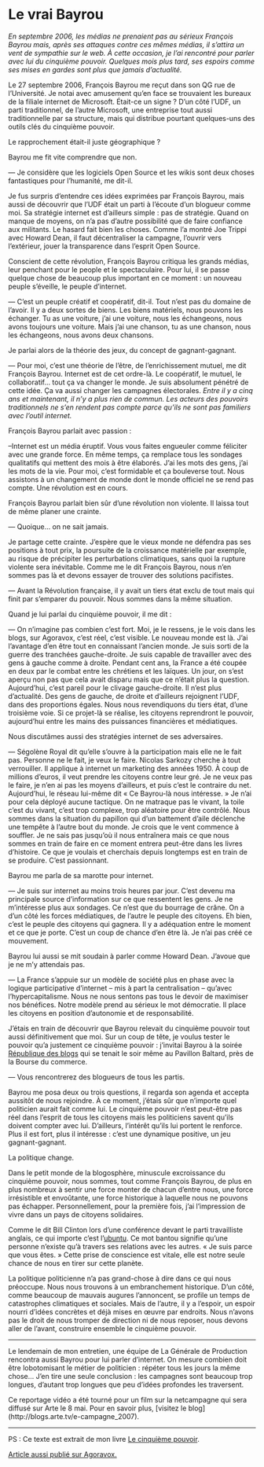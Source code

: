 # Le vrai Bayrou

*En septembre 2006, les médias ne prenaient pas au sérieux François Bayrou mais, après ses attaques contre ces mêmes médias, il s’attira un vent de sympathie sur le web. À cette occasion, je l’ai rencontré pour parler avec lui du cinquième pouvoir. Quelques mois plus tard, ses espoirs comme ses mises en gardes sont plus que jamais d’actualité.*

Le 27 septembre 2006, François Bayrou me reçut dans son QG rue de l’Université. Je notai avec amusement qu’en face se trouvaient les bureaux de la filiale internet de Microsoft. Était-ce un signe ? D’un côté l’UDF, un parti traditionnel, de l’autre Microsoft, une entreprise tout aussi traditionnelle par sa structure, mais qui distribue pourtant quelques-uns des outils clés du cinquième pouvoir.

Le rapprochement était-il juste géographique ?

Bayrou me fit vite comprendre que non.

— Je considère que les logiciels Open Source et les wikis sont deux choses fantastiques pour l’humanité, me dit-il.

Je fus surpris d’entendre ces idées exprimées par François Bayrou, mais aussi de découvrir que l’UDF était un parti à l’écoute d’un blogueur comme moi. Sa stratégie internet est d’ailleurs simple : pas de stratégie. Quand on manque de moyens, on n’a pas d’autre possibilité que de faire confiance aux militants. Le hasard fait bien les choses. Comme l’a montré Joe Trippi avec Howard Dean, il faut décentraliser la campagne, l’ouvrir vers l’extérieur, jouer la transparence dans l’esprit Open Source.

Conscient de cette révolution, François Bayrou critiqua les grands médias, leur penchant pour le people et le spectaculaire. Pour lui, il se passe quelque chose de beaucoup plus important en ce moment : un nouveau peuple s’éveille, le peuple d’internet.

— C’est un peuple créatif et coopératif, dit-il. Tout n’est pas du domaine de l’avoir. Il y a deux sortes de biens. Les biens matériels, nous pouvons les échanger. Tu as une voiture, j’ai une voiture, nous les échangeons, nous avons toujours une voiture. Mais j’ai une chanson, tu as une chanson, nous les échangeons, nous avons deux chansons.

Je parlai alors de la théorie des jeux, du concept de gagnant-gagnant.

— Pour moi, c’est une théorie de l’être, de l’enrichissement mutuel, me dit François Bayrou. Internet est de cet ordre-là. Le coopératif, le mutuel, le collaboratif… tout ça va changer le monde. Je suis absolument pénétré de cette idée. Ça va aussi changer les campagnes électorales. *Entre il y a cinq ans et maintenant, il n’y a plus rien de commun. Les acteurs des pouvoirs traditionnels ne s’en rendent pas compte parce qu’ils ne sont pas familiers avec l’outil internet.*

François Bayrou parlait avec passion :

–Internet est un média éruptif. Vous vous faites engueuler comme féliciter avec une grande force. En même temps, ça remplace tous les sondages qualitatifs qui mettent des mois à être élaborés. J’ai les mots des gens, j’ai les mots de la vie. Pour moi, c’est formidable et ça bouleverse tout. Nous assistons à un changement de monde dont le monde officiel ne se rend pas compte. Une révolution est en cours.

François Bayrou parlait bien sûr d’une révolution non violente. Il laissa tout de même planer une crainte.

— Quoique… on ne sait jamais.

Je partage cette crainte. J’espère que le vieux monde ne défendra pas ses positions à tout prix, la poursuite de la croissance matérielle par exemple, au risque de précipiter les perturbations climatiques, sans quoi la rupture violente sera inévitable. Comme me le dit François Bayrou, nous n’en sommes pas là et devons essayer de trouver des solutions pacifistes.

— Avant la Révolution française, il y avait un tiers état exclu de tout mais qui finit par s’emparer du pouvoir. Nous sommes dans la même situation.

Quand je lui parlai du cinquième pouvoir, il me dit :

— On n’imagine pas combien c’est fort. Moi, je le ressens, je le vois dans les blogs, sur Agoravox, c’est réel, c’est visible. Le nouveau monde est là. J’ai l’avantage d’en être tout en connaissant l’ancien monde. Je suis sorti de la guerre des tranchées gauche-droite. Je suis capable de travailler avec des gens à gauche comme à droite. Pendant cent ans, la France a été coupée en deux par le combat entre les chrétiens et les laïques. Un jour, on s’est aperçu non pas que cela avait disparu mais que ce n’était plus la question. Aujourd’hui, c’est pareil pour le clivage gauche-droite. Il n’est plus d’actualité. Des gens de gauche, de droite et d’ailleurs rejoignent l’UDF, dans des proportions égales. Nous nous revendiquons du tiers état, d’une troisième voie. Si ce projet-là se réalise, les citoyens reprendront le pouvoir, aujourd’hui entre les mains des puissances financières et médiatiques.

Nous discutâmes aussi des stratégies internet de ses adversaires.

— Ségolène Royal dit qu’elle s’ouvre à la participation mais elle ne le fait pas. Personne ne le fait, je veux le faire. Nicolas Sarkozy cherche à tout verrouiller. Il applique à internet un marketing des années 1950. À coup de millions d’euros, il veut prendre les citoyens contre leur gré. Je ne veux pas le faire, je n’en ai pas les moyens d’ailleurs, et puis c’est le contraire du net. Aujourd’hui, le réseau lui-même dit « Ce Bayrou-là nous intéresse. » Je n’ai pour cela déployé aucune tactique. On ne matraque pas le vivant, la toile c’est du vivant, c’est trop complexe, trop aléatoire pour être contrôlé. Nous sommes dans la situation du papillon qui d’un battement d’aile déclenche une tempête à l’autre bout du monde. Je crois que le vent commence à souffler. Je ne sais pas jusqu’où il nous entraînera mais ce que nous sommes en train de faire en ce moment entrera peut-être dans les livres d’histoire. Ce que je voulais et cherchais depuis longtemps est en train de se produire. C’est passionnant.

Bayrou me parla de sa marotte pour internet.

— Je suis sur internet au moins trois heures par jour. C’est devenu ma principale source d’information sur ce que ressentent les gens. Je ne m’intéresse plus aux sondages. Ce n’est que du bourrage de crâne. On a d’un côté les forces médiatiques, de l’autre le peuple des citoyens. Eh bien, c’est le peuple des citoyens qui gagnera. Il y a adéquation entre le moment et ce que je porte. C’est un coup de chance d’en être là. Je n’ai pas créé ce mouvement.

Bayrou lui aussi se mit soudain à parler comme Howard Dean. J’avoue que je ne m’y attendais pas.

— La France s’appuie sur un modèle de société plus en phase avec la logique participative d’internet – mis à part la centralisation – qu’avec l’hypercapitalisme. Nous ne nous sentons pas tous le devoir de maximiser nos bénéfices. Notre modèle prend au sérieux le mot démocratie. Il place les citoyens en position d’autonomie et de responsabilité.

J’étais en train de découvrir que Bayrou relevait du cinquième pouvoir tout aussi définitivement que moi. Sur un coup de tête, je voulus tester le pouvoir qu’a justement ce cinquième pouvoir : j’invitai Bayrou à la soirée [République des blogs](http://www.republiquedesblogs.net) qui se tenait le soir même au Pavillon Baltard, près de la Bourse du commerce.

— Vous rencontrerez des blogueurs de tous les partis.

Bayrou me posa deux ou trois questions, il regarda son agenda et accepta aussitôt de nous rejoindre. À ce moment, j’étais sûr que n’importe quel politicien aurait fait comme lui. Le cinquième pouvoir n’est peut-être pas réel dans l’esprit de tous les citoyens mais les politiciens savent qu’ils doivent compter avec lui. D’ailleurs, l’intérêt qu’ils lui portent le renforce. Plus il est fort, plus il intéresse : c’est une dynamique positive, un jeu gagnant-gagnant.

La politique change.

Dans le petit monde de la blogosphère, minuscule excroissance du cinquième pouvoir, nous sommes, tout comme François Bayrou, de plus en plus nombreux à sentir une force monter de chacun d’entre nous, une force irrésistible et envoûtante, une force historique à laquelle nous ne pouvons pas échapper. Personnellement, pour la première fois, j’ai l’impression de vivre dans un pays de citoyens solidaires.

Comme le dit Bill Clinton lors d’une conférence devant le parti travailliste anglais, ce qui importe c’est l’[ubuntu](http://news.bbc.co.uk/2/hi/uk_news/magazine/5388182.stm). Ce mot bantou signifie qu’une personne n’existe qu’à travers ses relations avec les autres. « Je suis parce que vous êtes. » Cette prise de conscience est vitale, elle est notre seule chance de nous en tirer sur cette planète.

La politique politicienne n’a pas grand-chose à dire dans ce qui nous préoccupe. Nous nous trouvons à un embranchement historique. D’un côté, comme beaucoup de mauvais augures l’annoncent, se profile un temps de catastrophes climatiques et sociales. Mais de l’autre, il y a l’espoir, un espoir nourri d’idées concrètes et déjà mises en œuvre par endroits. Nous n’avons pas le droit de nous tromper de direction ni de nous reposer, nous devons aller de l’avant, construire ensemble le cinquième pouvoir.

---

Le lendemain de mon entretien, une équipe de La Générale de Production rencontra aussi Bayrou pour lui parler d’internet. On mesure combien doit être lobotomisant le métier de politicien : répéter tous les jours la même chose… J’en tire une seule conclusion : les campagnes sont beaucoup trop longues, d’autant trop longues que peu d’idées profondes les traversent.

<div></div>
Ce reportage vidéo a été tourné pour un film sur la netcampagne qui sera diffusé sur Arte le 8 mai. Pour en savoir plus, [visitez le blog](http://blogs.arte.tv/e-campagne_2007).

---

PS : Ce texte est extrait de mon livre [Le cinquième pouvoir](https://tcrouzet.com/le-cinquieme-pouvoir/).

[Article aussi publié sur Agoravox.](http://www.agoravox.fr/article.php3?id_article=22697)